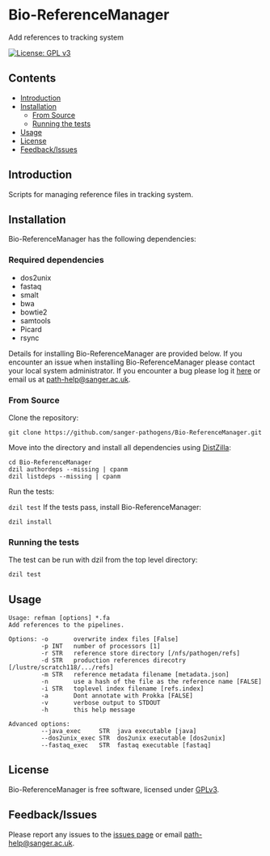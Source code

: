 # Bio-ReferenceManager
Add references to tracking system

[![License: GPL v3](https://img.shields.io/badge/License-GPL%20v3-brightgreen.svg)](https://github.com/sanger-pathogens/Bio-ReferenceManager/blob/master/GPL-LICENSE)   

## Contents
  * [Introduction](#introduction)
  * [Installation](#installation)
    * [From Source](#from-source)
    * [Running the tests](#running-the-tests)
  * [Usage](#usage)
  * [License](#license)
  * [Feedback/Issues](#feedbackissues)

## Introduction
Scripts for managing reference files in tracking system.

## Installation
Bio-ReferenceManager has the following dependencies:

### Required dependencies
* dos2unix
* fastaq
* smalt
* bwa
* bowtie2
* samtools
* Picard
* rsync

Details for installing Bio-ReferenceManager are provided below. If you encounter an issue when installing Bio-ReferenceManager please contact your local system administrator. If you encounter a bug please log it [here](https://github.com/sanger-pathogens/Bio-ReferenceManager/issues) or email us at path-help@sanger.ac.uk.

### From Source
Clone the repository:

`git clone https://github.com/sanger-pathogens/Bio-ReferenceManager.git`

Move into the directory and install all dependencies using [DistZilla](http://dzil.org/):

```
cd Bio-ReferenceManager
dzil authordeps --missing | cpanm
dzil listdeps --missing | cpanm
```

Run the tests:

`dzil test`
If the tests pass, install Bio-ReferenceManager:

`dzil install`

### Running the tests
The test can be run with dzil from the top level directory:

`dzil test`

## Usage
```
Usage: refman [options] *.fa
Add references to the pipelines.

Options: -o       overwrite index files [False]
         -p INT   number of processors [1]
         -r STR   reference store directory [/nfs/pathogen/refs]
         -d STR   production references direcotry [/lustre/scratch118/.../refs]
         -m STR   reference metadata filename [metadata.json]
         -n       use a hash of the file as the reference name [FALSE]
         -i STR   toplevel index filename [refs.index]
         -a       Dont annotate with Prokka [FALSE]
         -v       verbose output to STDOUT
         -h       this help message

Advanced options:
         --java_exec     STR  java executable [java]
         --dos2unix_exec STR  dos2unix executable [dos2unix]
         --fastaq_exec   STR  fastaq executable [fastaq]
```
## License
Bio-ReferenceManager is free software, licensed under [GPLv3](https://github.com/sanger-pathogens/Bio-ReferenceManager/blob/master/GPL-LICENSE).

## Feedback/Issues
Please report any issues to the [issues page](https://github.com/sanger-pathogens/Bio-ReferenceManager/issues) or email path-help@sanger.ac.uk.
